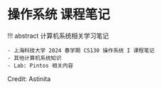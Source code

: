 # 操作系统 课程笔记

!!! abstract
    计算机系统相关学习笔记

    - 上海科技大学 2024 春学期 CS130 操作系统 I 课程笔记
    - 其他计算机系统知识
    - Lab: Pintos 相关内容

Credit: Astinita